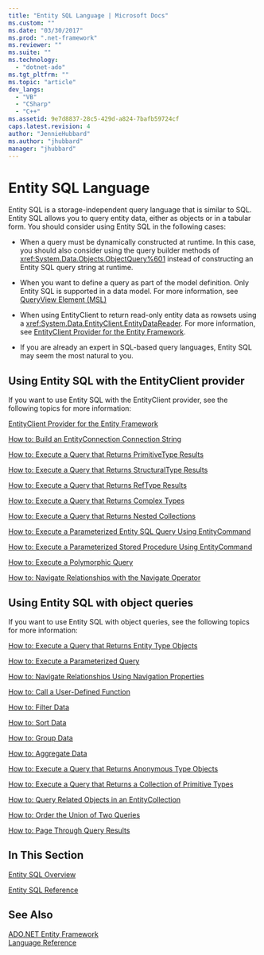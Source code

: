 ```yaml
---
title: "Entity SQL Language | Microsoft Docs"
ms.custom: ""
ms.date: "03/30/2017"
ms.prod: ".net-framework"
ms.reviewer: ""
ms.suite: ""
ms.technology: 
  - "dotnet-ado"
ms.tgt_pltfrm: ""
ms.topic: "article"
dev_langs: 
  - "VB"
  - "CSharp"
  - "C++"
ms.assetid: 9e7d8837-28c5-429d-a824-7bafb59724cf
caps.latest.revision: 4
author: "JennieHubbard"
ms.author: "jhubbard"
manager: "jhubbard"
---
```

# Entity SQL Language
Entity SQL is a storage-independent query language that is similar to SQL. Entity SQL allows you to query entity data, either as objects or in a tabular form. You should consider using Entity SQL in the following cases:  
  
-   When a query must be dynamically constructed at runtime. In this case, you should also consider using the query builder methods of <xref:System.Data.Objects.ObjectQuery%601> instead of constructing an Entity SQL query string at runtime.  
  
-   When you want to define a query as part of the model definition. Only Entity SQL is supported in a data model. For more information, see [QueryView Element (MSL)](https://msdn.microsoft.com/library/cc716798.aspx)  
  
-   When using EntityClient to return read-only entity data as rowsets using a <xref:System.Data.EntityClient.EntityDataReader>. For more information, see [EntityClient Provider for the Entity Framework](../../../../../../docs/framework/data/adonet/ef/entityclient-provider-for-the-entity-framework.md).  
  
-   If you are already an expert in SQL-based query languages, Entity SQL may seem the most natural to you.  
  
## Using Entity SQL with the EntityClient provider  
 If you want to use Entity SQL with the EntityClient provider, see the following topics for more information:  
  
 [EntityClient Provider for the Entity Framework](../../../../../../docs/framework/data/adonet/ef/entityclient-provider-for-the-entity-framework.md)  
  
 [How to: Build an EntityConnection Connection String](../../../../../../docs/framework/data/adonet/ef/how-to-build-an-entityconnection-connection-string.md)  
  
 [How to: Execute a Query that Returns PrimitiveType Results](../../../../../../docs/framework/data/adonet/ef/how-to-execute-a-query-that-returns-primitivetype-results.md)  
  
 [How to: Execute a Query that Returns StructuralType Results](../../../../../../docs/framework/data/adonet/ef/how-to-execute-a-query-that-returns-structuraltype-results.md)  
  
 [How to: Execute a Query that Returns RefType Results](../../../../../../docs/framework/data/adonet/ef/how-to-execute-a-query-that-returns-reftype-results.md)  
  
 [How to: Execute a Query that Returns Complex Types](../../../../../../docs/framework/data/adonet/ef/how-to-execute-a-query-that-returns-complex-types.md)  
  
 [How to: Execute a Query that Returns Nested Collections](../../../../../../docs/framework/data/adonet/ef/how-to-execute-a-query-that-returns-nested-collections.md)  
  
 [How to: Execute a Parameterized Entity SQL Query Using EntityCommand](../../../../../../docs/framework/data/adonet/ef/how-to-execute-a-parameterized-entity-sql-query-using-entitycommand.md)  
  
 [How to: Execute a Parameterized Stored Procedure Using EntityCommand](../../../../../../docs/framework/data/adonet/ef/how-to-execute-a-parameterized-stored-procedure-using-entitycommand.md)  
  
 [How to: Execute a Polymorphic Query](../../../../../../docs/framework/data/adonet/ef/how-to-execute-a-polymorphic-query.md)  
  
 [How to: Navigate Relationships with the Navigate Operator](../../../../../../docs/framework/data/adonet/ef/how-to-navigate-relationships-with-the-navigate-operator.md)  
  
## Using Entity SQL with object queries  
 If you want to use Entity SQL with object queries, see the following topics for more information:  
  
 [How to: Execute a Query that Returns Entity Type Objects](https://msdn.microsoft.com/library/bb738694(v=vs.110).aspx)  
  
 [How to: Execute a Parameterized Query](https://msdn.microsoft.com/library/bb738521(v=vs.110).aspx)  
  
 [How to: Navigate Relationships Using Navigation Properties](https://msdn.microsoft.com/library/bb896321(v=vs.110).aspx)  
  
 [How to: Call a User-Defined Function](https://msdn.microsoft.com/library/dd490951(v=vs.110).aspx)  
  
 [How to: Filter Data](https://msdn.microsoft.com/library/cc716755(v=vs.110).aspx)  
  
 [How to: Sort Data](https://msdn.microsoft.com/library/cc716784(v=vs.110).aspx)  
  
 [How to: Group Data](https://msdn.microsoft.com/library/bb896341(v=vs.110).aspx)  
  
 [How to: Aggregate Data](https://msdn.microsoft.com/library/cc716738(v=vs.110).aspx)  
  
 [How to: Execute a Query that Returns Anonymous Type Objects](https://msdn.microsoft.com/library/bb738512(v=vs.110).aspx)  
  
 [How to: Execute a Query that Returns a Collection of Primitive Types](https://msdn.microsoft.com/library/bb738451(v=vs.110).aspx)  
  
 [How to: Query Related Objects in an EntityCollection](https://msdn.microsoft.com/library/cc716708(v=vs.110).aspx)  
  
 [How to: Order the Union of Two Queries](https://msdn.microsoft.com/library/bb896299(v=vs.110).aspx)  
  
 [How to: Page Through Query Results](https://msdn.microsoft.com/library/bb738702(v=vs.110).aspx)  
  
## In This Section  
 [Entity SQL Overview](../../../../../../docs/framework/data/adonet/ef/language-reference/entity-sql-overview.md)  
  
 [Entity SQL Reference](../../../../../../docs/framework/data/adonet/ef/language-reference/entity-sql-reference.md)  
  
## See Also  
 [ADO.NET Entity Framework](../../../../../../docs/framework/data/adonet/ef/index.md)   
 [Language Reference](../../../../../../docs/framework/data/adonet/ef/language-reference/index.md)
